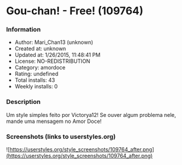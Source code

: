 # Gou-chan! - Free! (109764)

### Information
- Author: Mari_Chan13 (unknown)
- Created at: unknown
- Updated at: 1/26/2015, 11:48:41 PM
- License: NO-REDISTRIBUTION
- Category: amordoce
- Rating: undefined
- Total installs: 43
- Weekly installs: 0


### Description
Um style simples feito por Victorya12!
Se ouver algum problema nele, mande uma mensagem no Amor Doce!


### Screenshots (links to userstyles.org)
![https://userstyles.org/style_screenshots/109764_after.png](https://userstyles.org/style_screenshots/109764_after.png)


